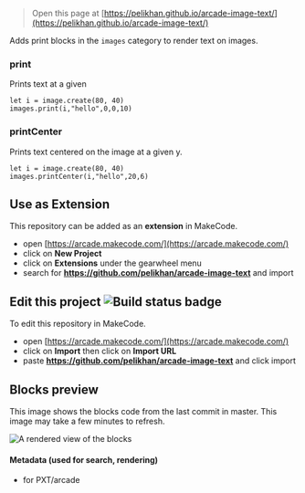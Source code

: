 
> Open this page at [https://pelikhan.github.io/arcade-image-text/](https://pelikhan.github.io/arcade-image-text/)

Adds print blocks in the ``images`` category to render text on images.

### print

Prints text at a given

```blocks
let i = image.create(80, 40)
images.print(i,"hello",0,0,10)
```

### printCenter

Prints text centered on the image at a given y.

```blocks
let i = image.create(80, 40)
images.printCenter(i,"hello",20,6)
```

## Use as Extension

This repository can be added as an **extension** in MakeCode.

* open [https://arcade.makecode.com/](https://arcade.makecode.com/)
* click on **New Project**
* click on **Extensions** under the gearwheel menu
* search for **https://github.com/pelikhan/arcade-image-text** and import

## Edit this project ![Build status badge](https://github.com/pelikhan/arcade-image-text/workflows/MakeCode/badge.svg)

To edit this repository in MakeCode.

* open [https://arcade.makecode.com/](https://arcade.makecode.com/)
* click on **Import** then click on **Import URL**
* paste **https://github.com/pelikhan/arcade-image-text** and click import

## Blocks preview

This image shows the blocks code from the last commit in master.
This image may take a few minutes to refresh.

![A rendered view of the blocks](https://github.com/pelikhan/arcade-image-text/raw/master/.github/makecode/blocks.png)

#### Metadata (used for search, rendering)

* for PXT/arcade
<script src="https://makecode.com/gh-pages-embed.js"></script><script>makeCodeRender("{{ site.makecode.home_url }}", "{{ site.github.owner_name }}/{{ site.github.repository_name }}");</script>
